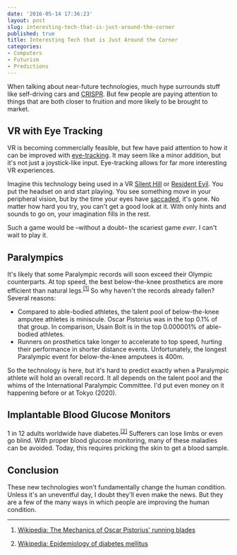 ```yaml
---
date: '2016-05-14 17:36:23'
layout: post
slug: interesting-tech-that-is-just-around-the-corner
published: true
title: Interesting Tech that is Just Around the Corner
categories:
- Computers
- Futurism
- Predictions
---
```


When talking about near-future technologies, much hype surrounds stuff like self-driving cars and [CRISPR](https://en.wikipedia.org/wiki/CRISPR). But few people are paying attention to things that are both closer to fruition and more likely to be brought to market.


## VR with Eye Tracking

VR is becoming commercially feasible, but few have paid attention to how it can be improved with [eye-tracking](https://en.wikipedia.org/wiki/Eye_tracking). It may seem like a minor addition, but it's not just a joystick-like input. Eye-tracking allows for far more interesting VR experiences.

Imagine this technology being used in a VR [Silent Hill](https://en.wikipedia.org/wiki/Silent_Hill) or [Resident Evil](https://en.wikipedia.org/wiki/Resident_Evil). You put the headset on and start playing. You see something move in your peripheral vision, but by the time your eyes have [saccaded](https://en.wikipedia.org/wiki/Saccade), it's gone. No matter how hard you try, you can't get a good look at it. With only hints and sounds to go on, your imagination fills in the rest.

Such a game would be –without a doubt– the scariest game *ever*. I can't wait to play it.


## Paralympics

It's likely that some Paralympic records will soon exceed their Olympic counterparts. At top speed, the best below-the-knee prosthetics are more efficient than natural legs.<sup>[\[1\]](#ref_1)</sup> So why haven't the records already fallen? Several reasons:

- Compared to able-bodied athletes, the talent pool of below-the-knee amputee athletes is miniscule. Oscar Pistorius was in the top 0.1% of that group. In comparison, Usain Bolt is in the top 0.000001% of able-bodied athletes.
- Runners on prosthetics take longer to accelerate to top speed, hurting their performance in shorter distance events. Unfortunately, the longest Paralympic event for below-the-knee amputees is 400m.

So the technology is here, but it's hard to predict exactly when a Paralympic athlete will hold an overall record. It all depends on the talent pool and the whims of the International Paralympic Committee. I'd put even money on it happening before or at Tokyo (2020).


## Implantable Blood Glucose Monitors

1 in 12 adults worldwide have diabetes.<sup>[\[2\]](#ref_2)</sup> Sufferers can lose limbs or even go blind. With proper blood glucose monitoring, many of these maladies can be avoided. Today, this requires pricking the skin to get a blood sample. 


## Conclusion

These new technologies won't fundamentally change the human condition. Unless it's an uneventful day, I doubt they'll even make the news. But they are a few of the many ways in which people are improving the human condition. 

---

1. <span id="ref_1"></span> [Wikipedia: The Mechanics of Oscar Pistorius' running blades](https://en.wikipedia.org/wiki/Mechanics_of_Oscar_Pistorius%27_running_blades#Research)

2. <span id="ref_2"></span> [Wikipedia: Epidemiology of diabetes mellitus](https://en.wikipedia.org/wiki/Epidemiology_of_diabetes_mellitus)
